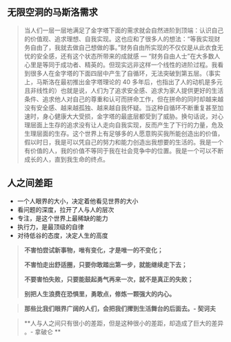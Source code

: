 ## 无限空洞的马斯洛需求

>当人们一层一层地满足了金字塔下面的需求就会自然进阶到顶端：认识自己的价值观、追求理想、自我实现。这也应和了很多人的想法：“等我实现财务自由了，我就去做自己想做的事。”财务自由所实现的不仅仅是从此衣食无忧的安全感，还有这个状态所带来的成就感 — “财务自由人士”在大多数人心里是等同于成功者、精英的。但现实远非这样一个线性的进阶过程。我看到很多人在金字塔的下面四层中产生了自循环，无法突破到第五层。（事实上，马斯洛在最初推出金字塔理论的 40 多年后，也指出了人的动机是多元且非线性的）也就是说，人们为了追求安全感、追求为家人提供更好的生活条件、追求他人对自己的尊重和认可而拼命工作，但在拼命的同时却越来越没有安全感、越来越孤独、越来越自我怀疑。当这种自循环不断重复甚至加速时，身心健康大大受损，金字塔的最底层都受到了威胁。换句话说，对心理层面上生存的追求没有让人走向自我实现，反而产生了下行的力量，危及生理层面的生存。这个世界上有足够多的人愿意购买我所能创造出的价值，假以时日，我是可以凭自己的努力和能力创造出我想要的生活的。我是一个有价值的人，我的价值不等同于我在社会竞争中的位置。我是一个可以不断成长的人，直到我生命的终点。
## 人之间差距

- 一个人眼界的大小，决定着他看见世界的大小
- 看问题的深度，拉开了人与人的层次 
- 专注，是这个世界上最稀缺的能力
- 执行力，是最顶级的自律
- 对待低谷的态度，决定人生的高度


> **不害怕尝试新事物，唯有变化，才是唯一的不变化；** 
> 
> **不害怕走出舒适圈，只要你敢踏出第一步，就能继续走下去；** 
> 
> **不要害怕失败，只要能鼓起勇气再来一次，就不是真正的失败；**
> 
> **别把人生浪费在恐惧里，勇敢点，修炼一颗强大的内心。**

> **那些比我们眼界广阔的人们，会把我们撵到生活舞台的后面去。- 契诃夫**

> **人与人之间只有很小的差距，但是这种很小的差距，却造成了巨大的差异 。- 拿破仑 **